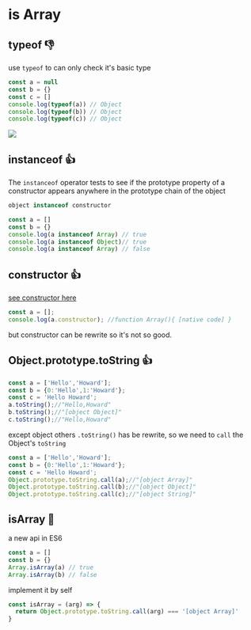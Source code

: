 # is Array

## typeof 👎
use `typeof` to can only check it's basic type

```js
const a = null
const b = {}
const c = []
console.log(typeof(a)) // Object
console.log(typeof(b)) // Object
console.log(typeof(c)) // Object
```

![](/images/typeof_table.png)

## instanceof 👍

The `instanceof` operator tests to see if the prototype property of a constructor appears anywhere in the prototype chain of the object
```js
object instanceof constructor
```

```js
const a = []
const b = {}
console.log(a instanceof Array) // true
console.log(a instanceof Object)// true
console.log(a instanceof Array) // false
```

## constructor 👍
[see constructor here](./prototype.md)

```js
const a = [];
console.log(a.constructor); //function Array(){ [native code] }
```
but constructor can be rewrite so it's not so good.

## Object.prototype.toString 👍
```js
const a = ['Hello','Howard'];
const b = {0:'Hello',1:'Howard'};
const c = 'Hello Howard';
a.toString();//"Hello,Howard"
b.toString();//"[object Object]"
c.toString();//"Hello,Howard"
```
except object others `.toString()` has be rewrite, so we need to `call` the Object's `toString`

```js
const a = ['Hello','Howard'];
const b = {0:'Hello',1:'Howard'};
const c = 'Hello Howard';
Object.prototype.toString.call(a);//"[object Array]"
Object.prototype.toString.call(b);//"[object Object]"
Object.prototype.toString.call(c);//"[object String]"
```

## isArray 💯
a new api in ES6
```js
const a = []
const b = {}
Array.isArray(a) // true
Array.isArray(b) // false
```

implement it by self
```js
const isArray = (arg) => {
  return Object.prototype.toString.call(arg) === '[object Array]'
}
```

